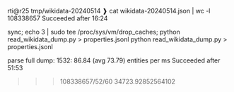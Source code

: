 rti@r25 tmp/wikidata-20240514
❱ cat wikidata-20240514.json | wc -l
108338657
Succeeded after 16:24

sync; echo 3 | sudo tee /proc/sys/vm/drop_caches; python read_wikidata_dump.py > properties.jsonl
python read_wikidata_dump.py > properties.jsonl

parse full dump:
    1532: 86.84 (avg 73.79) entities per ms
    Succeeded after 51:53       

>>> 108338657/52/60
34723.92852564102
